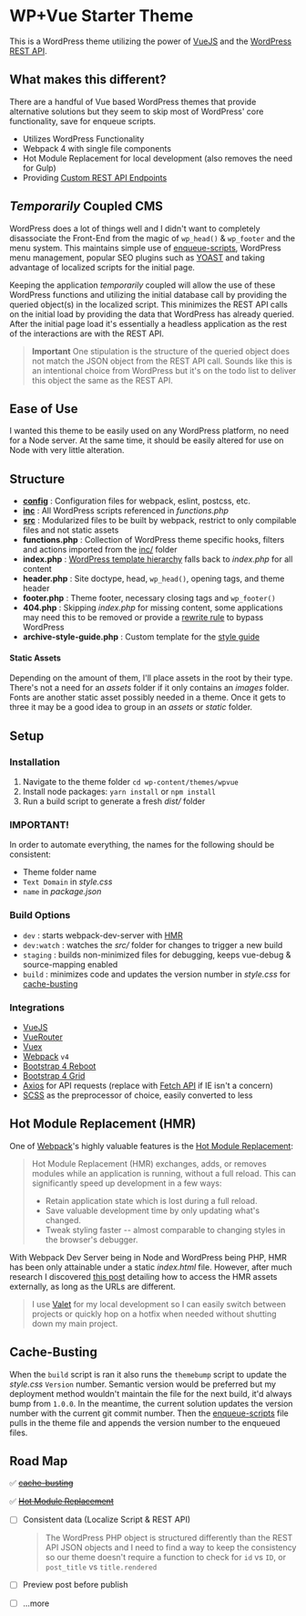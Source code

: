 # WP+Vue Starter Theme

This is a WordPress theme utilizing the power of [VueJS](https://vuejs.org/) and the [WordPress REST API](https://developer.wordpress.org/rest-api/).

## What makes this different?

There are a handful of Vue based WordPress themes that provide alternative solutions but they seem to skip most of WordPress' core functionality, save for enqueue scripts.

- Utilizes WordPress Functionality
- Webpack 4 with single file components
- Hot Module Replacement for local development (also removes the need for Gulp)
- Providing [Custom REST API Endpoints](https://developer.wordpress.org/rest-api/extending-the-rest-api/adding-custom-endpoints/)

## *Temporarily* Coupled CMS
WordPress does a lot of things well and I didn't want to completely disassociate the Front-End from the magic of `wp_head()` & `wp_footer` and the menu system. This maintains simple use of [enqueue-scripts](/inc/enqueue-scripts.php), WordPress menu management, popular SEO plugins such as [YOAST](https://yoast.com/wordpress/plugins/seo/) and taking advantage of localized scripts for the initial page.

Keeping the application *temporarily* coupled will allow the use of these WordPress functions and utilizing the initial database call by providing the queried object(s) in the localized script. This minimizes the REST API calls on the initial load by providing the data that WordPress has already queried. After the initial page load it's essentially a headless application as the rest of the interactions are with the REST API.

>**Important** One stipulation is the structure of the queried object does not match the JSON object from the REST API call. Sounds like this is an intentional choice from WordPress but it's on the todo list to deliver this object the same as the REST API.

## Ease of Use

I wanted this theme to be easily used on any WordPress platform, no need for a Node server. At the same time, it should be easily altered for use on Node with very little alteration.

## Structure
- **[config](/config)** : Configuration files for webpack, eslint, postcss, etc.
- **[inc](/inc)** : All WordPress scripts referenced in *functions.php*
- **[src](/src)** : Modularized files to be built by webpack, restrict to only compilable files and not static assets
- **functions.php** : Collection of WordPress theme specific hooks, filters and actions imported from the [inc/](/inc) folder
- **index.php** : [WordPress template hierarchy](https://developer.wordpress.org/themes/basics/template-hierarchy/) falls back to *index.php* for all content
- **header.php** : Site doctype, head, `wp_head()`, opening tags, and theme header
- **footer.php** : Theme footer, necessary closing tags and `wp_footer()`
- **404.php** : Skipping *index.php* for missing content, some applications may need this to be removed or provide a [rewrite rule](https://developer.wordpress.org/reference/functions/add_rewrite_rule/) to bypass WordPress
- **archive-style-guide.php** : Custom template for the [style guide](/src/style-guide)

#### Static Assets

Depending on the amount of them, I'll place assets in the root by their type. There's not a need for an *assets* folder if it only contains an *images* folder. Fonts are another static asset possibly needed in a theme. Once it gets to three it may be a good idea to group in an *assets* or *static* folder.

## Setup

### Installation

1. Navigate to the theme folder `cd wp-content/themes/wpvue`
2. Install node packages: `yarn install` or `npm install`
3. Run a build script to generate a fresh *dist/* folder


### IMPORTANT!
In order to automate everything, the names for the following should be consistent:
- Theme folder name
- `Text Domain` in *style.css*
- `name` in *package.json*

### Build Options

* `dev` : starts webpack-dev-server with [HMR](#hot-module-replacement-hmr)
* `dev:watch` : watches the *src/* folder for changes to trigger a new build
* `staging` : builds non-minimized files for debugging, keeps vue-debug & source-mapping enabled
* `build` : minimizes code and updates the version number in *style.css* for [cache-busting](#cache-busting)

### Integrations
- [VueJS](https://vuejs.org/)
- [VueRouter](https://router.vuejs.org/)
- [Vuex](https://vuex.vuejs.org/)
- [Webpack](https://webpack.js.org/) `v4`
- [Bootstrap 4 Reboot](https://getbootstrap.com/docs/4.1/content/reboot/)
- [Bootstrap 4 Grid](https://getbootstrap.com/docs/4.1/layout/grid/)
- [Axios](https://github.com/axios/axios) for API requests (replace with [Fetch API](https://developer.mozilla.org/en-US/docs/Web/API/Fetch_API) if IE isn't a concern)
- [SCSS](https://sass-lang.com/) as the preprocessor of choice, easily converted to less

## Hot Module Replacement (HMR)

One of [Webpack](https://webpack.js.org/)'s highly valuable features is the [Hot Module Replacement](https://webpack.js.org/concepts/hot-module-replacement/):

>Hot Module Replacement (HMR) exchanges, adds, or removes modules while an application is running, without a full reload. This can significantly speed up development in a few ways:
>* Retain application state which is lost during a full reload.
>* Save valuable development time by only updating what's changed.
>* Tweak styling faster -- almost comparable to changing styles in the browser's debugger.

With Webpack Dev Server being in Node and WordPress being PHP, HMR has been only attainable under a static *index.html* file. However, after much research I discovered [this post](https://m.dotdev.co/using-webpack-2-hmr-in-laravel-development-2f632d6d06c6) detailing how to access the HMR assets externally, as long as the URLs are different.

>I use [Valet](https://laravel.com/docs/master/valet) for my local development so I can easily switch between projects or quickly hop on a hotfix when needed without shutting down my main project.

## Cache-Busting

When the `build` script is ran it also runs the `themebump` script to update the *style.css* `Version` number. Semantic version would be preferred but my deployment method wouldn't maintain the file for the next build, it'd always bump from `1.0.0`. In the meantime, the current solution updates the version number with the current git commit number. Then the [enqueue-scripts](/inc/enqueue-scripts.php) file pulls in the theme file and appends the version number to the enqueued files.

## Road Map

:white_check_mark: ~~[cache-busting](#cache-busting)~~

:white_check_mark: ~~[Hot Module Replacement](#hot-module-replacement-hmr)~~

- [ ] Consistent data (Localize Script & REST API)
	> The WordPress PHP object is structured differently than the REST API JSON objects and I need to find a way to keep the consistency so our theme doesn't require a function to check for `id` vs `ID`, or `post_title` vs `title.rendered`

- [ ] Preview post before publish
- [ ] ...more
